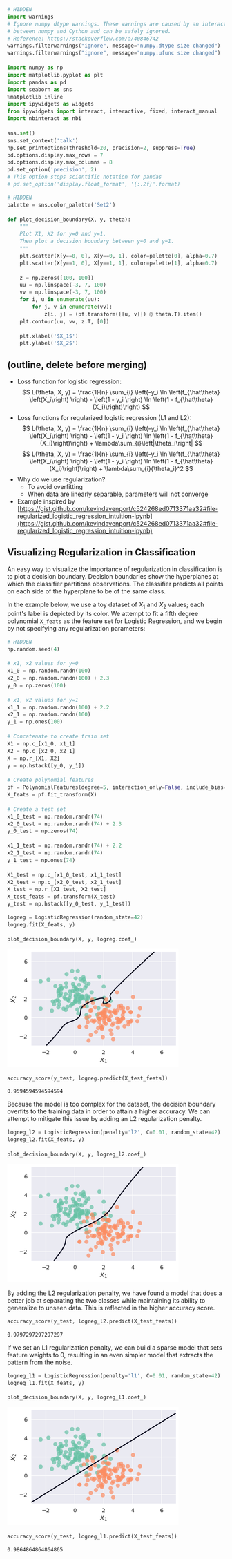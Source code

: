 

```python
# HIDDEN
import warnings
# Ignore numpy dtype warnings. These warnings are caused by an interaction
# between numpy and Cython and can be safely ignored.
# Reference: https://stackoverflow.com/a/40846742
warnings.filterwarnings("ignore", message="numpy.dtype size changed")
warnings.filterwarnings("ignore", message="numpy.ufunc size changed")

import numpy as np
import matplotlib.pyplot as plt
import pandas as pd
import seaborn as sns
%matplotlib inline
import ipywidgets as widgets
from ipywidgets import interact, interactive, fixed, interact_manual
import nbinteract as nbi

sns.set()
sns.set_context('talk')
np.set_printoptions(threshold=20, precision=2, suppress=True)
pd.options.display.max_rows = 7
pd.options.display.max_columns = 8
pd.set_option('precision', 2)
# This option stops scientific notation for pandas
# pd.set_option('display.float_format', '{:.2f}'.format)
```


```python
# HIDDEN
palette = sns.color_palette('Set2')

def plot_decision_boundary(X, y, theta):
    """
    Plot X1, X2 for y=0 and y=1.
    Then plot a decision boundary between y=0 and y=1.
    """
    plt.scatter(X[y==0, 0], X[y==0, 1], color=palette[0], alpha=0.7)
    plt.scatter(X[y==1, 0], X[y==1, 1], color=palette[1], alpha=0.7)
    
    z = np.zeros([100, 100])
    uu = np.linspace(-3, 7, 100)
    vv = np.linspace(-3, 7, 100)
    for i, u in enumerate(uu):
        for j, v in enumerate(vv):
            z[i, j] = (pf.transform([[u, v]]) @ theta.T).item()
    plt.contour(uu, vv, z.T, [0])
    
    plt.xlabel('$X_1$')
    plt.ylabel('$X_2$')
```

## (outline, delete before merging)

- Loss function for logistic regression:
$$
L(\theta, X, y) = \frac{1}{n} \sum_{i} \left(-y_i \ln \left(f_{\hat\theta} \left(X_i\right) \right) - \left(1 - y_i \right) \ln \left(1 - f_{\hat\theta} (X_i)\right)\right)
$$
- Loss functions for regularized logistic regression (L1 and L2):
$$
L(\theta, X, y) = \frac{1}{n} \sum_{i} \left(-y_i \ln \left(f_{\hat\theta} \left(X_i\right) \right) - \left(1 - y_i \right) \ln \left(1 - f_{\hat\theta} (X_i)\right)\right) + \lambda\sum_{i}\left|\theta_i\right|
$$
$$
L(\theta, X, y) = \frac{1}{n} \sum_{i} \left(-y_i \ln \left(f_{\hat\theta} \left(X_i\right) \right) - \left(1 - y_i \right) \ln \left(1 - f_{\hat\theta} (X_i)\right)\right) + \lambda\sum_{i}{\theta_i}^2
$$
- Why do we use regularization?
    - To avoid overfitting 
    - When data are linearly separable, parameters will not converge
- Example inspired by [https://gist.github.com/kevindavenport/c524268ed0713371aa32#file-regularized_logistic_regression_intuition-ipynb](https://gist.github.com/kevindavenport/c524268ed0713371aa32#file-regularized_logistic_regression_intuition-ipynb)

## Visualizing Regularization in Classification

An easy way to visualize the importance of regularization in classification is to plot a decision boundary. Decision boundaries show the hyperplanes at which the classifier partitions observations. The classifier predicts all points on each side of the hyperplane to be of the same class.

In the example below, we use a toy dataset of $X_1$ and $X_2$ values; each point's label is depicted by its color. We attempt to fit a fifth degree polynomial `X_feats` as the feature set for Logistic Regression, and we begin by not specifying any regularization parameters:


```python
# HIDDEN
np.random.seed(4)

# x1, x2 values for y=0
x1_0 = np.random.randn(100)
x2_0 = np.random.randn(100) + 2.3
y_0 = np.zeros(100)

# x1, x2 values for y=1
x1_1 = np.random.randn(100) + 2.2
x2_1 = np.random.randn(100)
y_1 = np.ones(100)

# Concatenate to create train set
X1 = np.c_[x1_0, x1_1]
X2 = np.c_[x2_0, x2_1]
X = np.r_[X1, X2]
y = np.hstack([y_0, y_1])

# Create polynomial features
pf = PolynomialFeatures(degree=5, interaction_only=False, include_bias=True)
X_feats = pf.fit_transform(X)

# Create a test set
x1_0_test = np.random.randn(74)
x2_0_test = np.random.randn(74) + 2.3
y_0_test = np.zeros(74)

x1_1_test = np.random.randn(74) + 2.2
x2_1_test = np.random.randn(74)
y_1_test = np.ones(74)

X1_test = np.c_[x1_0_test, x1_1_test]
X2_test = np.c_[x2_0_test, x2_1_test]
X_test = np.r_[X1_test, X2_test]
X_test_feats = pf.transform(X_test)
y_test = np.hstack([y_0_test, y_1_test])
```


```python
logreg = LogisticRegression(random_state=42)
logreg.fit(X_feats, y)

plot_decision_boundary(X, y, logreg.coef_)
```


![png](classification_regularization_files/classification_regularization_5_0.png)



```python
accuracy_score(y_test, logreg.predict(X_test_feats))
```




    0.9594594594594594



Because the model is too complex for the dataset, the decision boundary overfits to the training data in order to attain a higher accuracy. We can attempt to mitigate this issue by adding an L2 regularization penalty.


```python
logreg_l2 = LogisticRegression(penalty='l2', C=0.01, random_state=42)
logreg_l2.fit(X_feats, y)

plot_decision_boundary(X, y, logreg_l2.coef_)
```


![png](classification_regularization_files/classification_regularization_8_0.png)


By adding the L2 regularization penalty, we have found a model that does a better job at separating the two classes while maintaining its ability to generalize to unseen data. This is reflected in the higher accuracy score.


```python
accuracy_score(y_test, logreg_l2.predict(X_test_feats))
```




    0.9797297297297297



If we set an L1 regularization penalty, we can build a sparse model that sets feature weights to 0, resulting in an even simpler model that extracts the pattern from the noise.


```python
logreg_l1 = LogisticRegression(penalty='l1', C=0.01, random_state=42)
logreg_l1.fit(X_feats, y)

plot_decision_boundary(X, y, logreg_l1.coef_)
```


![png](classification_regularization_files/classification_regularization_12_0.png)



```python
accuracy_score(y_test, logreg_l1.predict(X_test_feats))
```




    0.9864864864864865




```python

```
